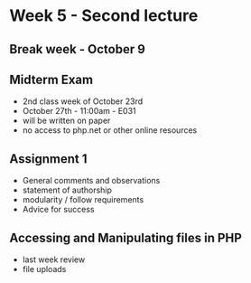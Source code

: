 # Week 5 - Second lecture

## Break week - October 9

## Midterm Exam
- 2nd class week of October 23rd
- October 27th - 11:00am - E031
- will be written on paper
- no access to php.net or other online resources

## Assignment 1
- General comments and observations
- statement of authorship
- modularity / follow requirements
- Advice for success

## Accessing and Manipulating files in PHP
- last week review
- file uploads


  
